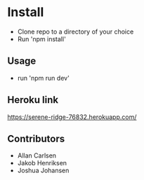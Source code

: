 # Install

 - Clone repo to a directory of your choice
 - Run 'npm install'

## Usage

 - run 'npm run dev'

## Heroku link

https://serene-ridge-76832.herokuapp.com/

## Contributors

 - Allan Carlsen
 - Jakob Henriksen
 - Joshua Johansen
